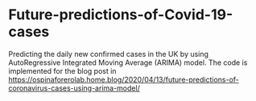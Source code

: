 # Future-predictions-of-Covid-19-cases
Predicting the daily new confirmed cases in the UK by using AutoRegressive Integrated Moving Average (ARIMA) model.
The code is implemented for the blog post in https://ospinaforerolab.home.blog/2020/04/13/future-predictions-of-coronavirus-cases-using-arima-model/
